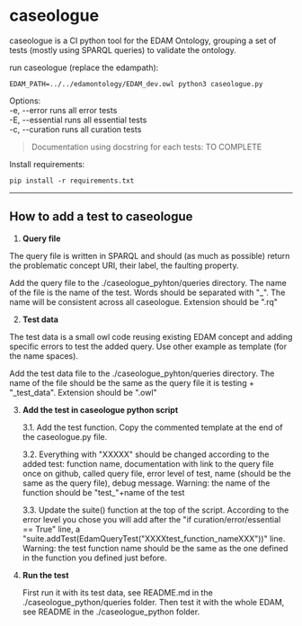 # caseologue
caseologue is a CI python tool for the EDAM Ontology, grouping a set of tests (mostly using SPARQL queries) to validate the ontology. 

run caseologue (replace the edampath):
```
EDAM_PATH=../../edamontology/EDAM_dev.owl python3 caseologue.py 
```

Options:\
  -e, --error      runs all error tests\
  -E, --essential  runs all essential tests\
  -c, --curation   runs all curation tests


> Documentation using docstring for each tests: TO COMPLETE

Install requirements:
```
pip install -r requirements.txt
```

_____________________________________

## How to add a test to caseologue

1)  **Query file**
  
  The query file is written in SPARQL and should (as much as possible) return the problematic concept URI, their label, the faulting property. 
  
  Add the query file to the ./caseologue_pyhton/queries directory. The name of the file is the name of the test. Words should be separated with "_". The name will be consistent across all caseologue. Extension should be ".rq"

2) **Test data**

  The test data is a small owl code reusing existing EDAM concept and adding specific errors to test the added query. Use other example as template (for the name spaces).
  
  Add the test data file to the ./caseologue_pyhton/queries directory. The name of the file should be the same as the query file it is testing + "_test_data". Extension should be ".owl"

3) **Add the test in caseologue python script**

      3.1. Add the test function. Copy the commented template at the end of the caseologue.py file. 
      
      3.2. Everything with "XXXXX" should be changed according to the added test: function name,  documentation with link to the query file once on github, called query file, error level of test, name (should be the same as the query file), debug message. Warning: the name of the function should be "test_"+name of the test

      3.3. Update the suite() function at the top of the script. According to the error level you chose you will add after the "if curation/error/essential == True" line, a "suite.addTest(EdamQueryTest("XXXXtest_function_nameXXX"))" line. Warning: the test function name should be the same as the one defined in the function you defined just before. 

4) **Run the test**

    First run it with its test data, see README.md in the ./caseologue_python/queries folder. Then test it with the whole EDAM, see README in the ./caseologue_python folder.
